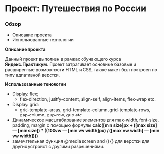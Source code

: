 # Проект: Путешествия по России

### Обзор
* Описание проекта
* Использованные технологии

**Описание проекта**

Данный проект выполнен в рамках обучающего курса __Яндекс.Практикум__. Проект затрагивает основные базовые и расширенные возможности HTML и CSS, также макет был построен по типу адпативной верстки.

**Использованные тенологии**

- Display: flex;
    - flex-direction, jusitfy-content, align-self, align-items, flex-wrap etc.
- Display: grid:
    - grid-template-areas, grid-template-column, grid-template-rows, gap-column, gup-row, gup etc.
- Динамическое масштабирвание элементов для max-width, font-size, padding, margin с помощью формулы 
        __calc([min size]px + ([max size] — [min size]) * ((100vw — [min vw width]px) / ([max vw width] — [min vw width])))__
- замечательная функция @media screen and () {} для верстки для других устройст с другими разрешениями.

